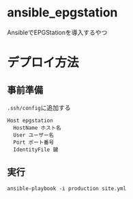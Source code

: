 # ansible_epgstation
AnsibleでEPGStationを導入するやつ


# デプロイ方法

## 事前準備

`.ssh/config`に追加する

```
Host epgstation
  HostName ホスト名
  User ユーザー名
  Port ポート番号
  IdentityFile 鍵
```

## 実行

```
ansible-playbook -i production site.yml
```

